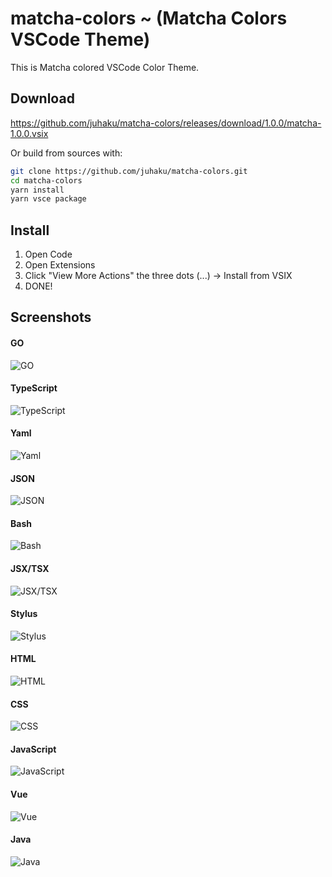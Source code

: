 # matcha-colors  ~ (Matcha Colors VSCode Theme)

This is Matcha colored VSCode Color Theme.

## Download

https://github.com/juhaku/matcha-colors/releases/download/1.0.0/matcha-1.0.0.vsix

Or build from sources with:

```bash
git clone https://github.com/juhaku/matcha-colors.git
cd matcha-colors
yarn install
yarn vsce package
```

## Install

1. Open Code
2. Open Extensions
3. Click "View More Actions" the three dots (...) -> Install from VSIX
4. DONE!

## Screenshots

#### GO
![GO](https://github.com/juhaku/matcha-colors/blob/master/screenshots/Screenshot_20210120_232710.png)

#### TypeScript
![TypeScript](https://github.com/juhaku/matcha-colors/blob/master/screenshots/Screenshot_20210120_233007.png)

#### Yaml
![Yaml](https://github.com/juhaku/matcha-colors/blob/master/screenshots/Screenshot_20210120_233351.png)

#### JSON
![JSON](https://github.com/juhaku/matcha-colors/blob/master/screenshots/Screenshot_20210120_233438.png)

#### Bash
![Bash](https://github.com/juhaku/matcha-colors/blob/master/screenshots/Screenshot_20210120_233533.png)

#### JSX/TSX
![JSX/TSX](https://github.com/juhaku/matcha-colors/blob/master/screenshots/Screenshot_20210120_233720.png)

#### Stylus
![Stylus](https://github.com/juhaku/matcha-colors/blob/master/screenshots/Screenshot_20210120_233756.png)

#### HTML
![HTML](https://github.com/juhaku/matcha-colors/blob/master/screenshots/Screenshot_20210120_233939.png)

#### CSS
![CSS](https://github.com/juhaku/matcha-colors/blob/master/screenshots/Screenshot_20210120_234021.png)

#### JavaScript
![JavaScript](https://github.com/juhaku/matcha-colors/blob/master/screenshots/Screenshot_20210120_234113.png)

#### Vue
![Vue](https://github.com/juhaku/matcha-colors/blob/master/screenshots/Screenshot_20210120_234330.png)

#### Java
![Java](https://github.com/juhaku/matcha-colors/blob/master/screenshots/Screenshot_20210120_234411.png)
